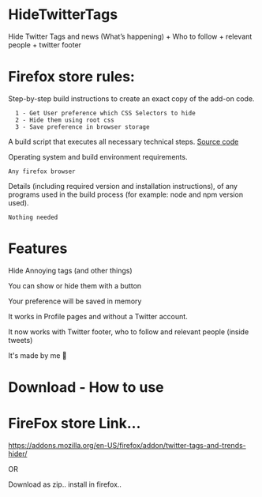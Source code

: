# HideTwitterTags
Hide Twitter Tags and news (What’s happening) + Who to follow + relevant people + twitter footer

# Firefox store rules:

   Step-by-step build instructions to create an exact copy of the add-on code.
  
      1 - Get User preference which CSS Selectors to hide
      2 - Hide them using root css
      3 - Save preference in browser storage 
      
   A build script that executes all necessary technical steps.
     [Source code](https://github.com/Sal7one/HideTwitterTags/tree/firefoxverison)
     
   Operating system and build environment requirements.
   
    Any firefox browser 
   
   Details (including required version and installation instructions), of any programs used in the build process (for example: node and npm version used).
   
    Nothing needed 


# Features


Hide Annoying tags (and other things)

You can show or hide them with a button

Your preference will be saved in memory
  
 It works in Profile pages and without a Twitter account.
 
 It now works with Twitter footer, who to follow and relevant people (inside tweets) 

It's made by me 💅



# Download  - How to use

# FireFox store Link... 
   https://addons.mozilla.org/en-US/firefox/addon/twitter-tags-and-trends-hider/
   
   OR
   
   Download as zip.. install in firefox..

